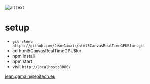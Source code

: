 

![alt text]()

# setup
* `git clone https://github.com/JeanGamain/html5CanvasRealTimeGPUBlur.git`
* cd html5CanvasRealTimeGPUBlur
* npm install
* npm start
* visit `http://localhost:8080/`

jean.gamain@epitech.eu
